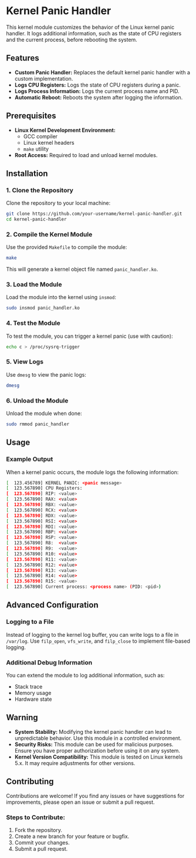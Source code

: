 # Kernel Panic Handler

This kernel module customizes the behavior of the Linux kernel panic handler. It logs additional information, such as the state of CPU registers and the current process, before rebooting the system.

## Features

- **Custom Panic Handler:** Replaces the default kernel panic handler with a custom implementation.
- **Logs CPU Registers:** Logs the state of CPU registers during a panic.
- **Logs Process Information:** Logs the current process name and PID.
- **Automatic Reboot:** Reboots the system after logging the information.

## Prerequisites

- **Linux Kernel Development Environment:**
  - GCC compiler
  - Linux kernel headers
  - `make` utility
- **Root Access:** Required to load and unload kernel modules.

## Installation

### 1. Clone the Repository
Clone the repository to your local machine:
```bash
git clone https://github.com/your-username/kernel-panic-handler.git
cd kernel-panic-handler
```

### 2. Compile the Kernel Module
Use the provided `Makefile` to compile the module:
```bash
make
```
This will generate a kernel object file named `panic_handler.ko`.

### 3. Load the Module
Load the module into the kernel using `insmod`:
```bash
sudo insmod panic_handler.ko
```

### 4. Test the Module
To test the module, you can trigger a kernel panic (use with caution):
```bash
echo c > /proc/sysrq-trigger
```

### 5. View Logs
Use `dmesg` to view the panic logs:
```bash
dmesg
```

### 6. Unload the Module
Unload the module when done:
```bash
sudo rmmod panic_handler
```

## Usage

### Example Output
When a kernel panic occurs, the module logs the following information:
```bash
[  123.456789] KERNEL PANIC: <panic message>
[  123.567890] CPU Registers:
[  123.567890] RIP: <value>
[  123.567890] RAX: <value>
[  123.567890] RBX: <value>
[  123.567890] RCX: <value>
[  123.567890] RDX: <value>
[  123.567890] RSI: <value>
[  123.567890] RDI: <value>
[  123.567890] RBP: <value>
[  123.567890] RSP: <value>
[  123.567890] R8:  <value>
[  123.567890] R9:  <value>
[  123.567890] R10: <value>
[  123.567890] R11: <value>
[  123.567890] R12: <value>
[  123.567890] R13: <value>
[  123.567890] R14: <value>
[  123.567890] R15: <value>
[  123.567890] Current process: <process name> (PID: <pid>)
```

## Advanced Configuration

### Logging to a File
Instead of logging to the kernel log buffer, you can write logs to a file in `/var/log`. Use `filp_open`, `vfs_write`, and `filp_close` to implement file-based logging.

### Additional Debug Information
You can extend the module to log additional information, such as:
- Stack trace
- Memory usage
- Hardware state

## Warning

- **System Stability:** Modifying the kernel panic handler can lead to unpredictable behavior. Use this module in a controlled environment.
- **Security Risks:** This module can be used for malicious purposes. Ensure you have proper authorization before using it on any system.
- **Kernel Version Compatibility:** This module is tested on Linux kernels 5.x. It may require adjustments for other versions.

## Contributing

Contributions are welcome! If you find any issues or have suggestions for improvements, please open an issue or submit a pull request.

### Steps to Contribute:
1. Fork the repository.
2. Create a new branch for your feature or bugfix.
3. Commit your changes.
4. Submit a pull request.
